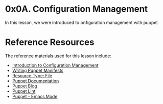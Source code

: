 # 0x0A. Configuration Management
In this lesson, we were introduced to onfiguration management with puppet

# Reference Resources
The reference materials used for this lesson include:
- [Introduction to Configuration Management](https://www.digitalocean.com/community/tutorials/an-introduction-to-configuration-management)
- [Writing Puppet Manifests](https://www.digitalocean.com/community/tutorials/configuration-management-101-writing-puppet-manifests)
- [Resource Type: File](https://www.puppet.com/docs/puppet/5.5/types/file.html)
- [Puppet Documentation](https://www.puppet.com/docs/puppet/5.5/puppet_index.html)
- [Puppet Blog](https://www.puppet.com/blog)
- [Puppet Lint](http://puppet-lint.com/)
- [Puppet - Emacs Mode](https://github.com/voxpupuli/puppet-mode)